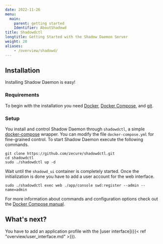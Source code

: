 ```yaml
---
date: 2022-11-26
menu:
  main:
    parent: getting started
    Identifier: AboutShadowd
title: Shadowdctl
longtitle: Getting Started with the Shadow Daemon Server
weight: 20
aliases:
    - /overview/shadowd/
---
```


## Installation

Installing Shadow Daemon is easy!

### Requirements

To begin with the installation you need [Docker](https://docs.docker.com/install/), [Docker Compose](https://docs.docker.com/compose/install/), and [git](https://git-scm.com/).

### Setup

You install and control Shadow Daemon through `shadowdctl`, a simple [docker-compose](https://docs.docker.com/compose/) wrapper.
You can modify the file `docker-compose.yml` for fine-grained control.
To start Shadow Daemon execute the following commands.

    git clone https://github.com/zecure/shadowdctl.git
    cd shadowdctl
    sudo ./shadowdctl up -d

Wait until the `shadowd_ui` container is completely started.
Once the initialization is done you have to add a user account for the web interface.

    sudo ./shadowdctl exec web ./app/console swd:register --admin --name=admin

For more information about commands and configuration options check out the [Docker Compose manual](https://docs.docker.com/compose/).

## What's next?

You have to add an application profile with the [user interface]({{< ref "overview/user_interface.md" >}}).
